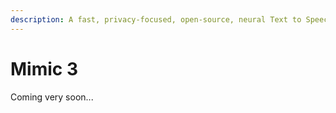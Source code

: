 ```yaml
---
description: A fast, privacy-focused, open-source, neural Text to Speech (TTS) engine.
---
```


# Mimic 3

Coming very soon...
